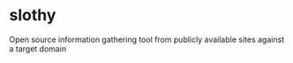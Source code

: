 # slothy
Open source information gathering tool from publicly available sites against a target domain
